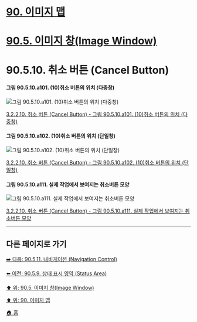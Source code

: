 # [90. 이미지 맵](./90-00-image-map.md)
# [90.5. 이미지 창(Image Window)](./90-05-00-image_window.md)
# 90.5.10. 취소 버튼 (Cancel Button)

#### 그림 90.5.10.a101. (10)취소 버튼의 위치 (다중창)
![그림 90.5.10.a101. (10)취소 버튼의 위치 (다중창)](https://github.com/wonder13662/gimp/assets/15767104/04c8fab7-4f24-47a0-a0b1-614d032f61df)

[3.2.2.10. 취소 버튼 (Cancel Button) - 그림 90.5.10.a101. (10)취소 버튼의 위치 (다중창)]()

#### 그림 90.5.10.a102. (10)취소 버튼의 위치 (단일창)
![그림 90.5.10.a102. (10)취소 버튼의 위치 (단일창)](https://github.com/wonder13662/gimp/assets/15767104/014cd09d-1256-4661-ba38-84129c3ad9b9)

[3.2.2.10. 취소 버튼 (Cancel Button) - 그림 90.5.10.a102. (10)취소 버튼의 위치 (단일창)]()

#### 그림 90.5.10.a111. 실제 작업에서 보여지는 취소버튼 모양
![그림 90.5.10.a111. 실제 작업에서 보여지는 취소버튼 모양](https://github.com/wonder13662/gimp/assets/15767104/e6344f0c-64a7-4816-8cbb-6e10adc80e62)

[3.2.2.10. 취소 버튼 (Cancel Button) - 그림 90.5.10.a111. 실제 작업에서 보여지는 취소버튼 모양]()

***

## 다른 페이지로 가기

[➡️ 다음: 90.5.11. 내비게이션 (Navigation Control)](./90-05-11-navigation_control.md)

[⬅️ 이전: 90.5.9. 상태 표시 영역 (Status Area)](./90-05-09-status_area.md)

[⬆️ 위: 90.5. 이미지 창(Image Window)](./90-05-00-image_window.md)

[⬆️ 위: 90. 이미지 맵](./90-00-image-map.md)

[🏠 홈](./00-home.md)